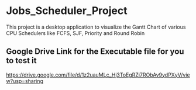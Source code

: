 # Jobs_Scheduler_Project
This project is a desktop application to visualize the Gantt Chart of various CPU Schedulers like FCFS, SJF, Priority and Round Robin

## Google Drive Link for the Executable file for you to test it
https://drive.google.com/file/d/1z2uauMLc_Hj3ToEgRZi7RObAv9ydPXyV/view?usp=sharing
